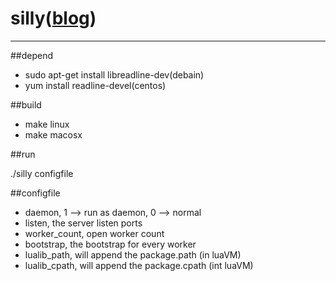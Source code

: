 # silly([blog](http://blog.gotocoding.com/?p=446))
--------
##depend

- sudo apt-get install libreadline-dev(debain)
- yum install readline-devel(centos)

##build

- make linux
- make macosx

##run

./silly configfile

##configfile

- daemon, 1 --> run as daemon, 0 --> normal
- listen, the server listen ports
- worker_count, open worker count
- bootstrap, the bootstrap for every worker
- lualib_path, will append the package.path (in luaVM)
- lualib_cpath, will append the package.cpath (int luaVM)
